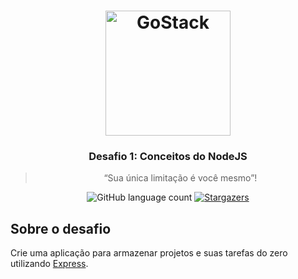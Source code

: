 <h1 align="center">
    <img alt="GoStack" src="https://rocketseat-cdn.s3-sa-east-1.amazonaws.com/bootcamp-header.png" width="200px" />
</h1>

<h3 align="center">
  Desafio 1: Conceitos do NodeJS
</h3>

<blockquote align="center">“Sua única limitação é você mesmo”!</blockquote>

<p align="center">
  <img alt="GitHub language count" src="https://img.shields.io/github/languages/count/RaphaelOliveiraMoura/bootcamp-gostack-desafio-01?color=%2304D361">

  <a href="https://github.com/RaphaelOliveiraMoura/bootcamp-gostack-desafio-01/stargazers">
    <img alt="Stargazers" src="https://img.shields.io/github/stars/RaphaelOliveiraMoura/bootcamp-gostack-desafio-01?style=social">
  </a>
</p>

## Sobre o desafio

Crie uma aplicação para armazenar projetos e suas tarefas do zero utilizando [Express](https://expressjs.com/pt-br/).
